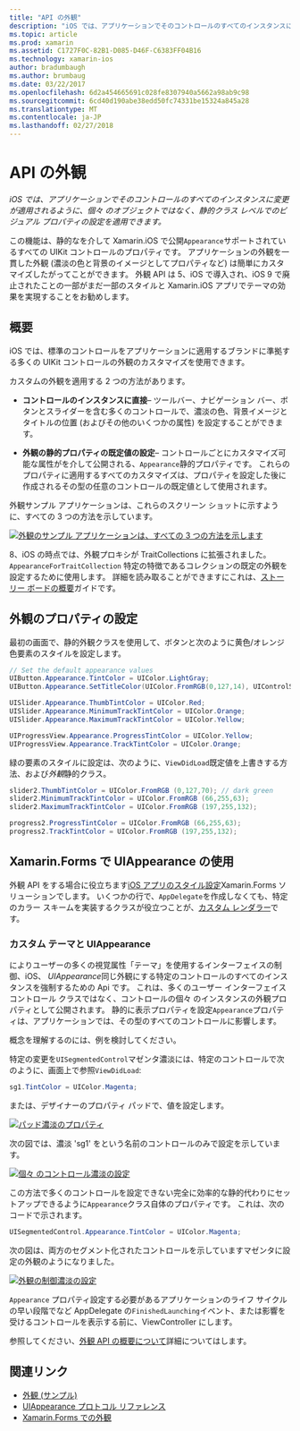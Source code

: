 ```yaml
---
title: "API の外観"
description: "iOS では、アプリケーションでそのコントロールのすべてのインスタンスに変更が適用されるように、個々 のオブジェクトではなく、静的クラス レベルでのビジュアル プロパティの設定を適用できます。"
ms.topic: article
ms.prod: xamarin
ms.assetid: C1727F0C-82B1-D085-D46F-C6383FF04B16
ms.technology: xamarin-ios
author: bradumbaugh
ms.author: brumbaug
ms.date: 03/22/2017
ms.openlocfilehash: 6d2a454665691c028fe8307940a5662a98ab9c98
ms.sourcegitcommit: 6cd40d190abe38edd50fc74331be15324a845a28
ms.translationtype: MT
ms.contentlocale: ja-JP
ms.lasthandoff: 02/27/2018
---
```

# <a name="appearance-api"></a>API の外観

_iOS では、アプリケーションでそのコントロールのすべてのインスタンスに変更が適用されるように、個々 のオブジェクトではなく、静的クラス レベルでのビジュアル プロパティの設定を適用できます。_

この機能は、静的なを介して Xamarin.iOS で公開`Appearance`サポートされているすべての UIKit コントロールのプロパティです。 アプリケーションの外観を一貫した外観 (濃淡の色と背景のイメージとしてプロパティなど) は簡単にカスタマイズしたがってことができます。 外観 API は 5、iOS で導入され、iOS 9 で廃止されたことの一部がまだ一部のスタイルと Xamarin.iOS アプリでテーマの効果を実現することをお勧めします。

## <a name="overview"></a>概要

iOS では、標準のコントロールをアプリケーションに適用するブランドに準拠する多くの UIKit コントロールの外観のカスタマイズを使用できます。

カスタムの外観を適用する 2 つの方法があります。

- **コントロールのインスタンスに直接**– ツールバー、ナビゲーション バー、ボタンとスライダーを含む多くのコントロールで、濃淡の色、背景イメージとタイトルの位置 (およびその他のいくつかの属性) を設定することができます。

- **外観の静的プロパティの既定値の設定**– コントロールごとにカスタマイズ可能な属性がを介して公開される、`Appearance`静的プロパティです。 これらのプロパティに適用するすべてのカスタマイズは、プロパティを設定した後に作成されるその型の任意のコントロールの既定値として使用されます。

外観サンプル アプリケーションは、これらのスクリーン ショットに示すように、すべての 3 つの方法を示しています。

 [ ![](introduction-to-the-appearance-api-images/appearance01.png "外観のサンプル アプリケーションは、すべての 3 つの方法を示します")](introduction-to-the-appearance-api-images/appearance01.png)

8、iOS の時点では、外観プロキシが TraitCollections に拡張されました。
 `AppearanceForTraitCollection` 特定の特徴であるコレクションの既定の外観を設定するために使用します。 詳細を読み取ることができますにこれは、[ストーリー ボードの概要](~/ios/user-interface/storyboards/unified-storyboards.md)ガイドです。


## <a name="setting-appearance-properties"></a>外観のプロパティの設定

最初の画面で、静的外観クラスを使用して、ボタンと次のように黄色/オレンジ色要素のスタイルを設定します。

```csharp
// Set the default appearance values
UIButton.Appearance.TintColor = UIColor.LightGray;
UIButton.Appearance.SetTitleColor(UIColor.FromRGB(0,127,14), UIControlState.Normal);

UISlider.Appearance.ThumbTintColor = UIColor.Red;
UISlider.Appearance.MinimumTrackTintColor = UIColor.Orange;
UISlider.Appearance.MaximumTrackTintColor = UIColor.Yellow;

UIProgressView.Appearance.ProgressTintColor = UIColor.Yellow;
UIProgressView.Appearance.TrackTintColor = UIColor.Orange;
```

緑の要素のスタイルに設定は、次のように、`ViewDidLoad`既定値を上書きする方法、および*外観*静的クラス。

```csharp
slider2.ThumbTintColor = UIColor.FromRGB (0,127,70); // dark green
slider2.MinimumTrackTintColor = UIColor.FromRGB (66,255,63);
slider2.MaximumTrackTintColor = UIColor.FromRGB (197,255,132);
```

```csharp
progress2.ProgressTintColor = UIColor.FromRGB (66,255,63);
progress2.TrackTintColor = UIColor.FromRGB (197,255,132);
```

## <a name="using-uiappearance-in-xamarinforms"></a>Xamarin.Forms で UIAppearance の使用

外観 API をする場合に役立ちます[iOS アプリのスタイル設定](~/xamarin-forms/platform/ios/theme.md#uiappearance)Xamarin.Forms ソリューションでします。 いくつかの行で、`AppDelegate`を作成しなくても、特定のカラー スキームを実装するクラスが役立つことが、[カスタム レンダラー](~/xamarin-forms/app-fundamentals/custom-renderer/index.md)です。


### <a name="custom-themes-and-uiappearance"></a>カスタム テーマと UIAppearance

によりユーザーの多くの視覚属性「テーマ」を使用するインターフェイスの制御、iOS、 *UIAppearance*同じ外観にする特定のコントロールのすべてのインスタンスを強制するための Api です。 これは、多くのユーザー インターフェイス コントロール クラスではなく、コントロールの個々 のインスタンスの外観プロパティとして公開されます。 静的に表示プロパティを設定`Appearance`プロパティは、アプリケーションでは、その型のすべてのコントロールに影響します。

概念を理解するのには、例を検討してください。

特定の変更を`UISegmentedControl`マゼンタ濃淡には、特定のコントロールで次のように、画面上で参照`ViewDidLoad`:

```csharp
sg1.TintColor = UIColor.Magenta;
```

または、デザイナーのプロパティ パッドで、値を設定します。 

[ ![](introduction-to-the-appearance-api-images/propertiespadtint.png "パッド濃淡のプロパティ")](introduction-to-the-appearance-api-images/propertiespadtint.png)

次の図では、濃淡 'sg1' をという名前のコントロールのみで設定を示しています。

 [ ![](introduction-to-the-appearance-api-images/image53.png "個々 のコントロール濃淡の設定")](introduction-to-the-appearance-api-images/image53.png)

この方法で多くのコントロールを設定できない完全に効率的な静的代わりにセットアップできるように`Appearance`クラス自体のプロパティです。 これは、次のコードで示されます。

```csharp
UISegmentedControl.Appearance.TintColor = UIColor.Magenta;
```

次の図は、両方のセグメント化されたコントロールを示していますマゼンタに設定の外観のようになりました。

 [ ![](introduction-to-the-appearance-api-images/image54.png "外観の制御濃淡の設定")](introduction-to-the-appearance-api-images/image54.png)

`Appearance` プロパティ設定する必要があるアプリケーションのライフ サイクルの早い段階でなど AppDelegate の`FinishedLaunching`イベント、または影響を受けるコントロールを表示する前に、ViewController にします。


参照してください、[外観 API の概要について](~/ios/user-interface/ios-ui/introduction-to-the-appearance-api.md)詳細についてはします。


## <a name="related-links"></a>関連リンク

- [外観 (サンプル)](https://developer.xamarin.com/samples/monotouch/IntroToAppearance/)
- [UIAppearance プロトコル リファレンス](https://developer.apple.com/library/ios/documentation/UIKit/Reference/UIAppearance_Protocol/)
- [Xamarin.Forms での外観](~/xamarin-forms/platform/ios/theme.md#uiappearance)
